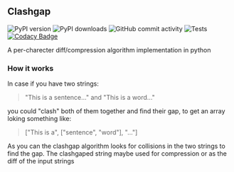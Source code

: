 ## Clashgap

![PyPI version](https://img.shields.io/pypi/v/clashgap?label=version)
![PyPI downloads](https://img.shields.io/pypi/dm/clashgap)
![GitHub commit activity](https://img.shields.io/github/commit-activity/m/NioGreek/Clashgap)
![Tests](https://github.com/NioGreek/Clashgap/actions/workflows/pytest.yml/badge.svg)
[![Codacy Badge](https://api.codacy.com/project/badge/Grade/ad33454aad9d4847ba0a8d1ca3ae2500)](https://app.codacy.com/gh/NioGreek/Clashgap?utm_source=github.com&utm_medium=referral&utm_content=NioGreek/Clashgap&utm_campaign=Badge_Grade_Settings)

A per-charecter diff/compression algorithm implementation in python

### How it works 
In case if you have two strings:
> "This is a sentence..." and "This is a word..."

you could "clash" both of them together and find their gap, to get an array loking something like:
> \["This is a", \["sentence", "word"\], "..."\]

As you can the clashgap algorithm looks for collisions in the two strings to find the gap. The clashgaped string maybe used for compression or as the diff of the input strings
